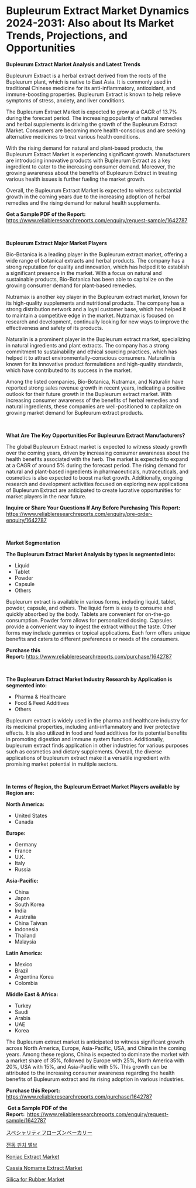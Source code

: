 <p><h1>Bupleurum Extract Market Dynamics 2024-2031: Also about Its Market Trends, Projections, and Opportunities</h1></p><p><strong>Bupleurum Extract Market Analysis and Latest Trends</strong></p>
<p><p>Bupleurum Extract is a herbal extract derived from the roots of the Bupleurum plant, which is native to East Asia. It is commonly used in traditional Chinese medicine for its anti-inflammatory, antioxidant, and immune-boosting properties. Bupleurum Extract is known to help relieve symptoms of stress, anxiety, and liver conditions.</p><p>The Bupleurum Extract Market is expected to grow at a CAGR of 13.7% during the forecast period. The increasing popularity of natural remedies and herbal supplements is driving the growth of the Bupleurum Extract Market. Consumers are becoming more health-conscious and are seeking alternative medicines to treat various health conditions.</p><p>With the rising demand for natural and plant-based products, the Bupleurum Extract Market is experiencing significant growth. Manufacturers are introducing innovative products with Bupleurum Extract as a key ingredient to cater to the increasing consumer demand. Moreover, the growing awareness about the benefits of Bupleurum Extract in treating various health issues is further fueling the market growth.</p><p>Overall, the Bupleurum Extract Market is expected to witness substantial growth in the coming years due to the increasing adoption of herbal remedies and the rising demand for natural health supplements.</p></p>
<p><strong>Get a Sample PDF of the Report:&nbsp;</strong> <a href="https://www.reliableresearchreports.com/enquiry/request-sample/1642787">https://www.reliableresearchreports.com/enquiry/request-sample/1642787</a></p>
<p>&nbsp;</p>
<p><strong>Bupleurum Extract Major Market Players</strong></p>
<p><p>Bio-Botanica is a leading player in the Bupleurum extract market, offering a wide range of botanical extracts and herbal products. The company has a strong reputation for quality and innovation, which has helped it to establish a significant presence in the market. With a focus on natural and sustainable products, Bio-Botanica has been able to capitalize on the growing consumer demand for plant-based remedies.</p><p>Nutramax is another key player in the Bupleurum extract market, known for its high-quality supplements and nutritional products. The company has a strong distribution network and a loyal customer base, which has helped it to maintain a competitive edge in the market. Nutramax is focused on research and development, continually looking for new ways to improve the effectiveness and safety of its products.</p><p>Naturalin is a prominent player in the Bupleurum extract market, specializing in natural ingredients and plant extracts. The company has a strong commitment to sustainability and ethical sourcing practices, which has helped it to attract environmentally-conscious consumers. Naturalin is known for its innovative product formulations and high-quality standards, which have contributed to its success in the market.</p><p>Among the listed companies, Bio-Botanica, Nutramax, and Naturalin have reported strong sales revenue growth in recent years, indicating a positive outlook for their future growth in the Bupleurum extract market. With increasing consumer awareness of the benefits of herbal remedies and natural ingredients, these companies are well-positioned to capitalize on growing market demand for Bupleurum extract products.</p></p>
<p>&nbsp;</p>
<p><strong>What Are The Key Opportunities For Bupleurum Extract Manufacturers?</strong></p>
<p><p>The global Bupleurum Extract market is expected to witness steady growth over the coming years, driven by increasing consumer awareness about the health benefits associated with the herb. The market is expected to expand at a CAGR of around 5% during the forecast period. The rising demand for natural and plant-based ingredients in pharmaceuticals, nutraceuticals, and cosmetics is also expected to boost market growth. Additionally, ongoing research and development activities focused on exploring new applications of Bupleurum Extract are anticipated to create lucrative opportunities for market players in the near future.</p></p>
<p><strong>Inquire or Share Your Questions If Any Before Purchasing This Report:</strong> <a href="https://www.reliableresearchreports.com/enquiry/pre-order-enquiry/1642787">https://www.reliableresearchreports.com/enquiry/pre-order-enquiry/1642787</a></p>
<p>&nbsp;</p>
<p><strong>Market Segmentation</strong></p>
<p><strong>The Bupleurum Extract Market Analysis by types is segmented into:</strong></p>
<p><ul><li>Liquid</li><li>Tablet</li><li>Powder</li><li>Capsule</li><li>Others</li></ul></p>
<p><p>Bupleurum extract is available in various forms, including liquid, tablet, powder, capsule, and others. The liquid form is easy to consume and quickly absorbed by the body. Tablets are convenient for on-the-go consumption. Powder form allows for personalized dosing. Capsules provide a convenient way to ingest the extract without the taste. Other forms may include gummies or topical applications. Each form offers unique benefits and caters to different preferences or needs of the consumers.</p></p>
<p><strong>Purchase this Report:&nbsp;</strong><a href="https://www.reliableresearchreports.com/purchase/1642787">https://www.reliableresearchreports.com/purchase/1642787</a></p>
<p>&nbsp;</p>
<p><strong>The Bupleurum Extract Market Industry Research by Application is segmented into:</strong></p>
<p><ul><li>Pharma & Healthcare</li><li>Food & Feed Additives</li><li>Others</li></ul></p>
<p><p>Bupleurum extract is widely used in the pharma and healthcare industry for its medicinal properties, including anti-inflammatory and liver protective effects. It is also utilized in food and feed additives for its potential benefits in promoting digestion and immune system function. Additionally, bupleurum extract finds application in other industries for various purposes such as cosmetics and dietary supplements. Overall, the diverse applications of bupleurum extract make it a versatile ingredient with promising market potential in multiple sectors.</p></p>
<p>&nbsp;</p>
<p><strong>In terms of Region, the Bupleurum Extract Market Players available by Region are:</strong></p>
<p>
    <p> <strong> North America: </strong>
        <ul>
            <li>United States</li>
            <li>Canada</li>
        </ul>
        </p> 
    <p> <strong> Europe: </strong>
        <ul>
            <li>Germany</li>
            <li>France</li>
            <li>U.K.</li>
            <li>Italy</li>
            <li>Russia</li>
        </ul>
        </p> 
    <p> <strong> Asia-Pacific: </strong>
        <ul>
            <li>China</li>
            <li>Japan</li>
            <li>South Korea</li>
            <li>India</li>
            <li>Australia</li>
            <li>China Taiwan</li>
            <li>Indonesia</li>
            <li>Thailand</li>
            <li>Malaysia</li>
        </ul>
        </p> 
    <p> <strong> Latin America: </strong>
        <ul>
            <li>Mexico</li>
            <li>Brazil</li>
            <li>Argentina Korea</li>
            <li>Colombia</li>
        </ul>
        </p> 
    <p> <strong> Middle East & Africa: </strong>
        <ul>
            <li>Turkey</li>
            <li>Saudi</li>
            <li>Arabia</li>
            <li>UAE</li>
            <li>Korea</li>
        </ul>
    </p>
    </p>
<p><p>The Bupleurum extract market is anticipated to witness significant growth across North America, Europe, Asia-Pacific, USA, and China in the coming years. Among these regions, China is expected to dominate the market with a market share of 35%, followed by Europe with 25%, North America with 20%, USA with 15%, and Asia-Pacific with 5%. This growth can be attributed to the increasing consumer awareness regarding the health benefits of Bupleurum extract and its rising adoption in various industries.</p></p>
<p><strong>Purchase this Report: </strong><a href="https://www.reliableresearchreports.com/purchase/1642787">https://www.reliableresearchreports.com/purchase/1642787</a></p>
<p>&nbsp;<strong>Get a Sample PDF of the Report:&nbsp;&nbsp;</strong><a href="https://www.reliableresearchreports.com/enquiry/request-sample/1642787">https://www.reliableresearchreports.com/enquiry/request-sample/1642787</a></p>
<p><strong></strong></p>
<p><p><a href="https://github.com/bucuel854722/Market-Research-Report-List-1/blob/main/6011546192526.md">スペシャリティフローズンベーカリー</a></p><p><a href="https://github.com/bvubpqd5241630/Market-Research-Report-List-1/blob/main/2811786192340.md">전동 핀치 밸브</a></p><p><a href="https://github.com/fiixsa/Market-Research-Report-List-1/blob/main/konjac-extract-market.md">Konjac Extract Market</a></p><p><a href="https://github.com/Airanohannonzb68e5pb53oc1/Market-Research-Report-List-1/blob/main/cassia-nomame-extract-market.md">Cassia Nomame Extract Market</a></p><p><a href="https://issuu.com/reportprime-2/docs/silica-for-rubber-market-size-2030.pptx">Silica for Rubber Market</a></p></p>